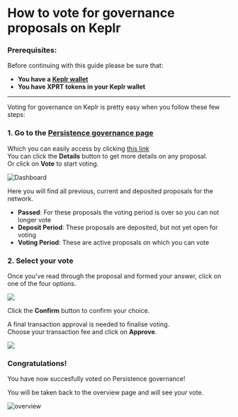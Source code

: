 # How to vote for governance proposals on Keplr

### Prerequisites:

Before continuing with this guide please be sure that:

* **You have a** [**Keplr wallet**](../crypto-wallets/how\_to\_create\_a\_keplr\_wallet.md)
* **You have XPRT tokens in your Keplr wallet**

***

Voting for governance on Keplr is pretty easy when you follow these few steps:

### **1. Go to the** [**Persistence governance page**](https://wallet.keplr.app/#/core/governance)

Which you can easily access by clicking [this link](https://wallet.keplr.app/#/core/governance)\
You can click the **Details** button to get more details on any proposal.\
Or click on **Vote** to start voting.

![Dashboard](https://user-images.githubusercontent.com/95366163/159239206-b0fc79b3-b283-4be5-86d8-cb5d7cc1a022.png)

Here you will find all previous, current and deposited proposals for the network.

* **Passed**: For these proposals the voting period is over so you can not longer vote
* **Deposit Period**: These proposals are deposited, but not yet open for voting
* **Voting Period**: These are active proposals on which you can vote

### **2. Select your vote**

Once you've read through the proposal and formed your answer, click on one of the four options.

![](https://user-images.githubusercontent.com/95366163/159240434-e668fdb1-eb40-4e36-ae7a-a90a4b534d49.png)

Click the **Confirm** button to confirm your choice.

A final transaction approval is needed to finalise voting.\
Choose your transaction fee and click on **Approve**.

![](https://user-images.githubusercontent.com/95366163/159241076-af3959db-a10e-455a-ad4a-e2d32b06185d.png)

### **Congratulations!**

You have now succesfully voted on Persistence governance!

You will be taken back to the overview page and will see your vote.

![overview](https://user-images.githubusercontent.com/95366163/159241303-4e6178fc-0d00-4366-a555-2ea629fa3118.png)
